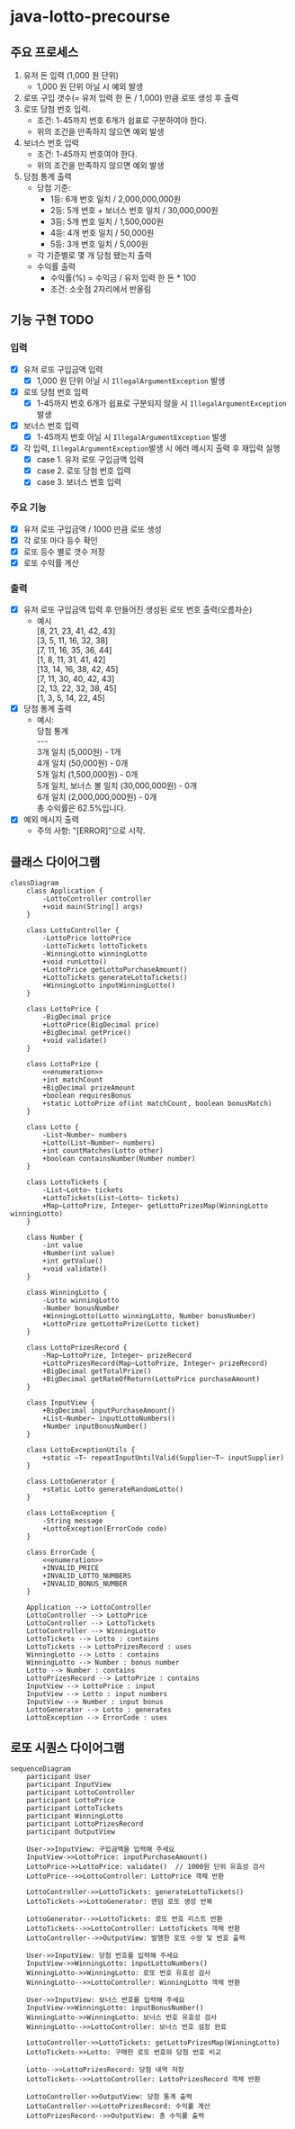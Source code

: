 # java-lotto-precourse

## 주요 프로세스
1. 유저 돈 입력 (1,000 원 단위)
   - 1,000 원 단위 아닐 시 예외 발생
2. 로또 구입 갯수(= 유저 입력 한 돈 / 1,000) 만큼 로또 생성 후 출력
3. 로또 당첨 번호 입력. 
   - 조건: 1-45까지 번호 6개가 쉽표로 구분하여야 한다.
   - 위의 조건을 만족하지 않으면 예외 발생
4. 보너스 번호 입력
    - 조건: 1-45까지 번호여야 한다.
    - 위의 조건을 만족하지 않으면 예외 발생
5. 당첨 통계 출력
   - 당첨 기준:
     - 1등: 6개 번호 일치 / 2,000,000,000원
     - 2등: 5개 번호 + 보너스 번호 일치 / 30,000,000원
     - 3등: 5개 번호 일치 / 1,500,000원
     - 4등: 4개 번호 일치 / 50,000원
     - 5등: 3개 번호 일치 / 5,000원
   - 각 기준별로 몇 개 당첨 됐는지 출력
   - 수익률 출력
     - 수익률(%) = 수익금 / 유저 입력 한 돈 * 100
     - 조건: 소숫점 2자리에서 반올림

## 기능 구현 TODO
### 입력
- [X] 유저 로또 구입금액 입력
  - [X] 1,000 원 단위 아닐 시 `IllegalArgumentException` 발생
- [X] 로또 당첨 번호 입력
  - [X] 1-45까지 번호 6개가 쉽표로 구분되지 않을 시 `IllegalArgumentException` 발생
- [X] 보너스 번호 입력
  - [X] 1-45까지 번호 아닐 시 `IllegalArgumentException` 발생
- [X] 각 입력, `IllegalArgumentException`발생 시 에러 메시지 출력 후 재입력 실행
  - [X] case 1. 유저 로또 구입금액 입력
  - [X] case 2. 로또 당첨 번호 입력
  - [X] case 3. 보너스 번호 입력
### 주요 기능
- [X] 유저 로또 구입금액 / 1000 만큼 로또 생성
- [X] 각 로또 마다 등수 확인
- [X] 로또 등수 별로 갯수 저장
- [X] 로또 수익률 계산
### 출력
- [X] 유저 로또 구입금액 입력 후 만들어진 생성된 로또 번호 출력(오름차순)
  - 예시<br>
    [8, 21, 23, 41, 42, 43]<br>
    [3, 5, 11, 16, 32, 38]<br>
    [7, 11, 16, 35, 36, 44]<br>
    [1, 8, 11, 31, 41, 42]<br>
    [13, 14, 16, 38, 42, 45]<br>
    [7, 11, 30, 40, 42, 43]<br>
    [2, 13, 22, 32, 38, 45]<br>
    [1, 3, 5, 14, 22, 45]<br>
- [X] 당첨 통계 출력
  - 예시:<br>
    당첨 통계<br>
      \-\-\-<br>
      3개 일치 (5,000원) - 1개<br>
      4개 일치 (50,000원) - 0개<br>
      5개 일치 (1,500,000원) - 0개<br>
      5개 일치, 보너스 볼 일치 (30,000,000원) - 0개<br>
      6개 일치 (2,000,000,000원) - 0개<br>
      총 수익률은 62.5%입니다.<br>
- [X] 예외 메시지 출력
  - 주의 사항: "[ERROR]"으로 시작.

## 클래스 다이어그램

```mermaid
classDiagram
    class Application {
        -LottoController controller
        +void main(String[] args)
    }

    class LottoController {
        -LottoPrice lottoPrice
        -LottoTickets lottoTickets
        -WinningLotto winningLotto
        +void runLotto()
        +LottoPrice getLottoPurchaseAmount()
        +LottoTickets generateLottoTickets()
        +WinningLotto inputWinningLotto()
    }

    class LottoPrice {
        -BigDecimal price
        +LottoPrice(BigDecimal price)
        +BigDecimal getPrice()
        +void validate()
    }

    class LottoPrize {
        <<enumeration>>
        +int matchCount
        +BigDecimal prizeAmount
        +boolean requiresBonus
        +static LottoPrize of(int matchCount, boolean bonusMatch)
    }

    class Lotto {
        -List~Number~ numbers
        +Lotto(List~Number~ numbers)
        +int countMatches(Lotto other)
        +boolean containsNumber(Number number)
    }

    class LottoTickets {
        -List~Lotto~ tickets
        +LottoTickets(List~Lotto~ tickets)
        +Map~LottoPrize, Integer~ getLottoPrizesMap(WinningLotto winningLotto)
    }

    class Number {
        -int value
        +Number(int value)
        +int getValue()
        +void validate()
    }

    class WinningLotto {
        -Lotto winningLotto
        -Number bonusNumber
        +WinningLotto(Lotto winningLotto, Number bonusNumber)
        +LottoPrize getLottoPrize(Lotto ticket)
    }

    class LottoPrizesRecord {
        -Map~LottoPrize, Integer~ prizeRecord
        +LottoPrizesRecord(Map~LottoPrize, Integer~ prizeRecord)
        +BigDecimal getTotalPrize()
        +BigDecimal getRateOfReturn(LottoPrice purchaseAmount)
    }

    class InputView {
        +BigDecimal inputPurchaseAmount()
        +List~Number~ inputLottoNumbers()
        +Number inputBonusNumber()
    }

    class LottoExceptionUtils {
        +static ~T~ repeatInputUntilValid(Supplier~T~ inputSupplier)
    }

    class LottoGenerator {
        +static Lotto generateRandomLotto()
    }

    class LottoException {
        -String message
        +LottoException(ErrorCode code)
    }

    class ErrorCode {
        <<enumeration>>
        +INVALID_PRICE
        +INVALID_LOTTO_NUMBERS
        +INVALID_BONUS_NUMBER
    }

    Application --> LottoController
    LottoController --> LottoPrice
    LottoController --> LottoTickets
    LottoController --> WinningLotto
    LottoTickets --> Lotto : contains
    LottoTickets --> LottoPrizesRecord : uses
    WinningLotto --> Lotto : contains
    WinningLotto --> Number : bonus number
    Lotto --> Number : contains
    LottoPrizesRecord --> LottoPrize : contains
    InputView --> LottoPrice : input
    InputView --> Lotto : input numbers
    InputView --> Number : input bonus
    LottoGenerator --> Lotto : generates
    LottoException --> ErrorCode : uses
```

## 로또 시퀀스 다이어그램

```mermaid
sequenceDiagram
    participant User
    participant InputView
    participant LottoController
    participant LottoPrice
    participant LottoTickets
    participant WinningLotto
    participant LottoPrizesRecord
    participant OutputView

    User->>InputView: 구입금액을 입력해 주세요
    InputView->>LottoPrice: inputPurchaseAmount()
    LottoPrice->>LottoPrice: validate()  // 1000원 단위 유효성 검사
    LottoPrice-->>LottoController: LottoPrice 객체 반환

    LottoController->>LottoTickets: generateLottoTickets()
    LottoTickets->>LottoGenerator: 랜덤 로또 생성 반복

    LottoGenerator-->>LottoTickets: 로또 번호 리스트 반환
    LottoTickets-->>LottoController: LottoTickets 객체 반환
    LottoController-->>OutputView: 발행한 로또 수량 및 번호 출력

    User->>InputView: 당첨 번호를 입력해 주세요
    InputView->>WinningLotto: inputLottoNumbers()
    WinningLotto->>WinningLotto: 로또 번호 유효성 검사
    WinningLotto-->>LottoController: WinningLotto 객체 반환

    User->>InputView: 보너스 번호를 입력해 주세요
    InputView->>WinningLotto: inputBonusNumber()
    WinningLotto->>WinningLotto: 보너스 번호 유효성 검사
    WinningLotto-->>LottoController: 보너스 번호 설정 완료

    LottoController->>LottoTickets: getLottoPrizesMap(WinningLotto)
    LottoTickets->>Lotto: 구매한 로또 번호와 당첨 번호 비교

    Lotto-->>LottoPrizesRecord: 당첨 내역 저장
    LottoTickets-->>LottoController: LottoPrizesRecord 객체 반환

    LottoController->>OutputView: 당첨 통계 출력
    LottoController->>LottoPrizesRecord: 수익률 계산
    LottoPrizesRecord-->>OutputView: 총 수익률 출력